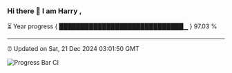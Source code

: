 ### Hi there 👋 I am Harry , 

⏳ Year progress { █████████████████████████████▁ } 97.03 %

---

⏰ Updated on Sat, 21 Dec 2024 03:01:50 GMT

![Progress Bar CI](https://github.com/duykhang68/duykhang68/workflows/Progress%20Bar%20CI/badge.svg)
